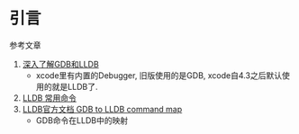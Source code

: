 # 引言

参考文章

1. [深入了解GDB和LLDB](https://www.jianshu.com/p/087cd19d49ba)
    - xcode里有内置的Debugger, 旧版使用的是GDB, xcode自4.3之后默认使用的就是LLDB了.
2. [LLDB 常用命令](https://blog.csdn.net/u011374318/article/details/79648178)
3. [LLDB官方文档 GDB to LLDB command map](http://lldb.llvm.org/use/map.html)
    - GDB命令在LLDB中的映射
